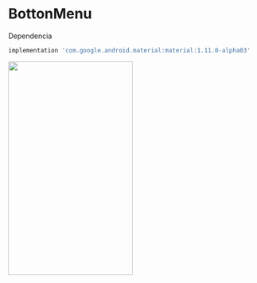 # BottonMenu

Dependencia 
```bash
implementation 'com.google.android.material:material:1.11.0-alpha03'
```
<img src="https://github.com/Scariu/BottonMenu/assets/136399187/97ec8388-e20f-446c-9e91-f17732832e19" width="250" height="430"/>

